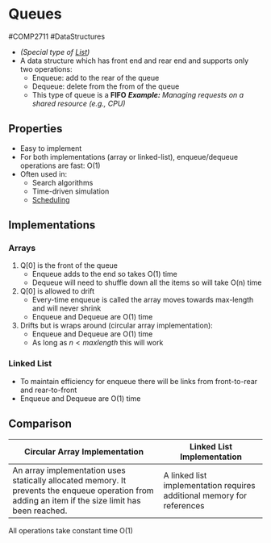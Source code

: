 # Queues
#COMP2711 #DataStructures 
- *(Special type of [List](Lists.md))*
- A data structure which has front end and rear end and supports only two operations:
	- Enqueue: add to the rear of the queue
	- Dequeue: delete from the from of the queue
	- This type of queue is a **FIFO**
	***Example:** Managing requests on a shared resource (e.g., CPU)*
## Properties
- Easy to implement
- For both implementations (array or linked-list), enqueue/dequeue operations are fast: O(1)
- Often used in:
	- Search algorithms
	- Time-driven simulation
	- [Scheduling](../Operating%20Systems/Scheduling.md)
## Implementations
### Arrays
1. Q[0] is the front of the queue
	- Enqueue adds to the end so takes O(1) time
	- Dequeue will need to shuffle down all the items so will take O(n) time
2. Q[0] is allowed to drift
	- Every-time enqueue is called the array moves towards max-length and will never shrink
	- Enqueue and Dequeue are O(1) time
3. Drifts but is wraps around (circular array implementation):
	-  Enqueue and Dequeue are O(1) time
	- As long as $n < maxlength$ this will work
### Linked List
- To maintain efficiency for enqueue there will be links from front-to-rear and rear-to-front
- Enqueue and Dequeue are O(1) time
## Comparison
| Circular Array Implementation | Linked List Implementation |
| --- | --- |
| An array implementation uses statically allocated memory. It prevents the enqueue operation from adding an item if the size limit has been reached. | A linked list implementation requires additional memory for references |
All operations take constant time O(1)